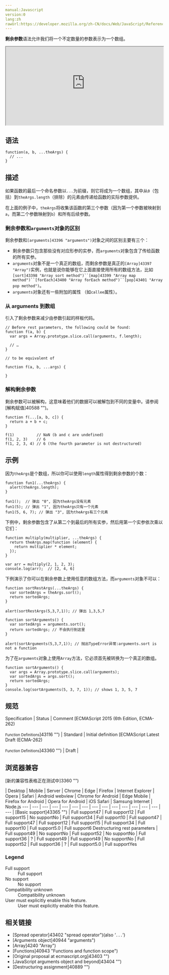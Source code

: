 ```yaml
---
manual:Javascript
version:0
lang:zh
rawUrl:https://developer.mozilla.org/zh-CN/docs/Web/JavaScript/Reference/Functions/Rest_parameters
---
```






**剩余参数**语法允许我们将一个不定数量的参数表示为一个数组。

<iframe src='https://interactive-examples.mdn.mozilla.net/pages/js/functions-restparameters.html' width='100%' height='250'></iframe>

## 语法<a name="语法"></a>

```
function(a, b, ...theArgs) {
  // ...
}
```

## 描述<a name="描述"></a>


如果函数的最后一个命名参数以`...`为前缀，则它将成为一个数组，其中从`0`（包括）到`theArgs.length`（排除）的元素由传递给函数的实际参数提供。



在上面的例子中，`theArgs`将收集该函数的第三个参数（因为第一个参数被映射到`a`，而第二个参数映射到`b`）和所有后续参数。


### 剩余参数和`arguments`对象的区别<a name="剩余参数和_arguments对象的区别"></a>


剩余参数和`[arguments]43396 "arguments")`对象之间的区别主要有三个：


* 剩余参数只包含那些没有对应形参的实参，而`arguments`对象包含了传给函数的所有实参。
* `arguments`对象不是一个真正的数组，而剩余参数是真正的`[Array]43397 "Array")`实例，也就是说你能够在它上面直接使用所有的数组方法，比如`[sort]43398 "Array sort method")``[map]43399 "Array map method")``[forEach]43400 "Array forEach method")``[pop]43401 "Array pop method")`。
* `arguments`对象还有一些附加的属性 （如`callee`属性）。

### 从 arguments 到数组<a name="从_arguments_到数组"></a>


引入了剩余参数来减少由参数引起的样板代码。


```
// Before rest parameters, the following could be found:
function f(a, b) {
  var args = Array.prototype.slice.call(arguments, f.length);

  // …
}

// to be equivalent of

function f(a, b, ...args) {
  
}
```

### 解构剩余参数<a name="解构剩余参数"></a>


剩余参数可以被解构，这意味着他们的数据可以被解包到不同的变量中。请参阅[解构赋值]40588 "")。


```
function f(...[a, b, c]) {
  return a + b + c;
}

f(1)          // NaN (b and c are undefined)
f(1, 2, 3)    // 6
f(1, 2, 3, 4) // 6 (the fourth parameter is not destructured)
```

## 示例<a name="Example"></a>


因为`theArgs`是个数组，所以你可以使用`length`属性得到剩余参数的个数：


```
function fun1(...theArgs) {
  alert(theArgs.length);
}
 
fun1();  // 弹出 "0", 因为theArgs没有元素
fun1(5); // 弹出 "1", 因为theArgs只有一个元素
fun1(5, 6, 7); // 弹出 "3", 因为theArgs有三个元素
```


下例中，剩余参数包含了从第二个到最后的所有实参，然后用第一个实参依次乘以它们：


```
function multiply(multiplier, ...theArgs) {
  return theArgs.map(function (element) {
    return multiplier * element;
  });
}

var arr = multiply(2, 1, 2, 3); 
console.log(arr);  // [2, 4, 6]
```


下例演示了你可以在剩余参数上使用任意的数组方法，而`arguments`对象不可以：


```
function sortRestArgs(...theArgs) {
  var sortedArgs = theArgs.sort();
  return sortedArgs;
}
 
alert(sortRestArgs(5,3,7,1)); // 弹出 1,3,5,7
 
function sortArguments() {
  var sortedArgs = arguments.sort();
  return sortedArgs; // 不会执行到这里
}
 
alert(sortArguments(5,3,7,1)); // 抛出TypeError异常:arguments.sort is not a function
```


为了在`arguments`对象上使用`Array`方法，它必须首先被转换为一个真正的数组。


```
function sortArguments() {
  var args = Array.prototype.slice.call(arguments);
  var sortedArgs = args.sort();
  return sortedArgs;
}
console.log(sortArguments(5, 3, 7, 1)); // shows 1, 3, 5, 7
```

## 规范<a name="Specifications"></a>

Specification | Status | Comment 
[ECMAScript 2015 (6th Edition, ECMA-262)<br></br><small>Function Definitions</small>]43116 "") | Standard | Initial definition 
[ECMAScript Latest Draft (ECMA-262)<br></br><small>Function Definitions</small>]43360 "") | Draft |  


## 浏览器兼容<a name="浏览器兼容"></a>
[新的兼容性表格正在测试中<i></i>]3360 "")

 | <abbr>Desktop<i></i></abbr> | <abbr>Mobile<i></i></abbr> | <abbr>Server<i></i></abbr> 
 | <abbr>Chrome<i></i></abbr> | <abbr>Edge<i></i></abbr> | <abbr>Firefox<i></i></abbr> | <abbr>Internet Explorer<i></i></abbr> | <abbr>Opera<i></i></abbr> | <abbr>Safari<i></i></abbr> | <abbr>Android webview<i></i></abbr> | <abbr>Chrome for Android<i></i></abbr> | <abbr>Edge Mobile<i></i></abbr> | <abbr>Firefox for Android<i></i></abbr> | <abbr>Opera for Android<i></i></abbr> | <abbr>iOS Safari<i></i></abbr> | <abbr>Samsung Internet<i></i></abbr> | <abbr>Node.js<i></i></abbr> 
 ---  |  ---  |  ---  |  ---  |  ---  |  ---  |  ---  |  ---  |  ---  |  ---  |  ---  |  ---  |  ---  |  ---  |  ---  | 
[Basic support]43365 "") | <abbr>Full support</abbr>47 | <abbr>Full support</abbr>12 | <abbr>Full support</abbr>15 | <abbr>No support</abbr>No | <abbr>Full support</abbr>34 | <abbr>Full support</abbr>10 | <abbr>Full support</abbr>47 | <abbr>Full support</abbr>47 | <abbr>Full support</abbr>12 | <abbr>Full support</abbr>15 | <abbr>Full support</abbr>34 | <abbr>Full support</abbr>10 | <abbr>Full support</abbr>5.0 | <abbr>Full support</abbr>6 
Destructuring rest parameters | <abbr>Full support</abbr>49 | <abbr>No support</abbr>No | <abbr>Full support</abbr>52 | <abbr>No support</abbr>No | <abbr>Full support</abbr>36 | <abbr>?</abbr> | <abbr>Full support</abbr>49 | <abbr>Full support</abbr>49 | <abbr>No support</abbr>No | <abbr>Full support</abbr>52 | <abbr>Full support</abbr>36 | <abbr>?</abbr> | <abbr>Full support</abbr>5.0 | <abbr>Full support</abbr>Yes 


### Legend<a name="Legend"></a>
<dl><dt id=''><abbr>Full support</abbr></dt><dd>Full support</dd><dt id=''><abbr>No support</abbr></dt><dd>No support</dd><dt id=''><abbr>Compatibility unknown</abbr></dt><dd>Compatibility unknown</dd><dt id=''><abbr>User must explicitly enable this feature.<i></i></abbr></dt><dd>User must explicitly enable this feature.</dd></dl>

## 相关链接<a name="See_also"></a>

* [Spread operator]43402 "spread operator")(also ‘`...`’)
* [Arguments object]40944 "arguments")
* [Array]4240 "Array")
* [Functions]40943 "Functions and function scope")
* [Original proposal at ecmascript.org]43403 "")
* [JavaScript arguments object and beyond]43404 "")
* [Destructuring assignment]40889 "")




